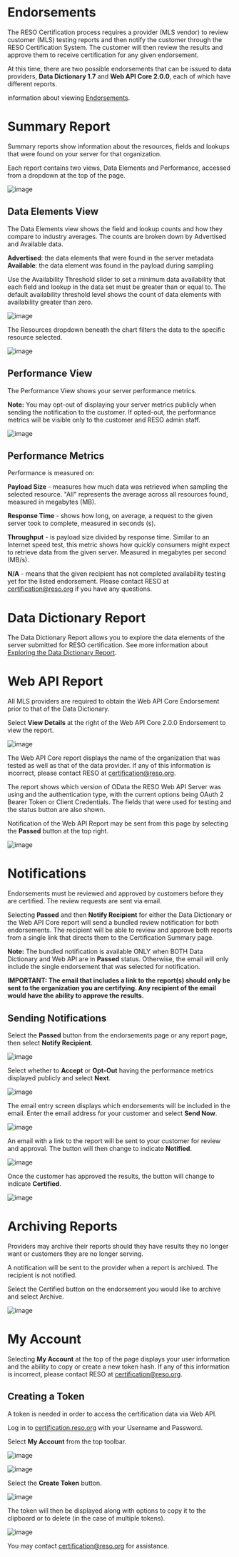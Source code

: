 # Endorsements
The RESO Certification process requires a provider (MLS vendor) to review customer (MLS) testing reports and then notify the customer through the RESO Certification System. The customer will then review the results and approve them to receive certification for any given endorsement.

At this time, there are two possible endorsements that can be issued to data providers, **Data Dictionary 1.7** and **Web API Core 2.0.0**, each of which have different reports.

information about viewing [Endorsements](https://certification-help.reso.org/#endorsements).

# Summary Report
Summary reports show information about the resources, fields and lookups that were found on your server for that organization.

Each report contains two views, Data Elements and Performance, accessed from a dropdown at the top of the page.

![image](https://user-images.githubusercontent.com/88680702/164076696-5727c0f5-5abb-486e-a3e6-63a161d7dae6.png)

## Data Elements View
The Data Elements view shows the field and lookup counts and how they compare to industry averages. The counts are broken down by Advertised and Available data.

**Advertised**: the data elements that were found in the server metadata<br />
**Available**: the data element was found in the payload during sampling

Use the Availability Threshold slider to set a minimum data availability that each field and lookup in the data set must be greater than or equal to. The default availability threshold level shows the count of data elements with availability greater than zero.

![image](https://user-images.githubusercontent.com/88680702/164076762-2f6df7e0-d1a5-45b3-b33f-d7c9ca1561a0.png)

The Resources dropdown beneath the chart filters the data to the specific resource selected.

![image](https://user-images.githubusercontent.com/88680702/164076802-bfd61448-8164-4813-879e-a83ed88412e8.png)

## Performance View
The Performance View shows your server performance metrics.

**Note:** You may opt-out of displaying your server metrics publicly when sending the notification to the customer. If opted-out, the performance metrics will be visible only to the customer and RESO admin staff.

![image](https://user-images.githubusercontent.com/88680702/205765348-034da0c1-e056-4cbf-a9c9-0ccb9bbc1b37.png)

## Performance Metrics
Performance is measured on:

**Payload Size** - measures how much data was retrieved when sampling the selected resource. "All" represents the average across all resources found, measured in megabytes (MB).

**Response Time** - shows how long, on average, a request to the given server took to complete, measured in seconds (s).

**Throughput** - is payload size divided by response time. Similar to an Internet speed test, this metric shows how quickly consumers might expect to retrieve data from the given server. Measured in megabytes per second (MB/s).

**N/A** - means that the given recipient has not completed availability testing yet for the listed endorsement. Please contact RESO at certification@reso.org if you have any questions.

# Data Dictionary Report
The Data Dictionary Report allows you to explore the data elements of the server submitted for RESO certification. See more information about [Exploring the Data Dictionary Report](https://certification-help.reso.org/#exploring-the-data).

# Web API Report
All MLS providers are required to obtain the Web API Core Endorsement prior to that of the Data Dictionary.

Select **View Details** at the right of the Web API Core 2.0.0 Endorsement to view the report.

![image](https://user-images.githubusercontent.com/88680702/205773188-96dd821d-f123-46ed-82a5-f019dddcef6c.png)

The Web API Core report displays the name of the organization that was tested as well as that of the data provider. If any of this information is incorrect, please contact RESO at certification@reso.org.

The report shows which version of OData the RESO Web API Server was using and the authentication type, with the current options being OAuth 2 Bearer Token or Client Credentials. The fields that were used for testing and the status button are also shown.

Notification of the Web API Report may be sent from this page by selecting the **Passed** button at the top right.

![image](https://user-images.githubusercontent.com/88680702/205771954-9dd934ba-a002-4928-bc66-e79f79ae296a.png)

# Notifications
Endorsements must be reviewed and approved by customers before they are certified. The review requests are sent via email.

Selecting **Passed** and then **Notify Recipient** for either the Data Dictionary or the Web API Core report will send a bundled review notification for both endorsements. The recipient will be able to review and approve both reports from a single link that directs them to the Certification Summary page.

**Note:** The bundled notification is available ONLY when BOTH Data Dictionary and Web API are in **Passed** status. Otherwise, the email will only include the single endorsement that was selected for notification.

**IMPORTANT: The email that includes a link to the report(s) should only be sent to the organization you are certifying. Any recipient of the email would have the ability to approve the results.**

## Sending Notifications
Select the **Passed** button from the endorsements page or any report page, then select **Notify Recipient**.

![image](https://user-images.githubusercontent.com/88680702/164080561-d1c6233b-f401-46d3-8020-e3dccfb7cf21.png)

Select whether to **Accept** or **Opt-Out** having the performance metrics displayed publicly and select **Next**.

![image](https://user-images.githubusercontent.com/88680702/164259356-26f1c86e-b75b-461b-9c5e-9f20536efb4d.png)

The email entry screen displays which endorsements will be included in the email. Enter the email address for your customer and select **Send Now**.

![image](https://user-images.githubusercontent.com/88680702/205774052-6488827a-52cb-4cd2-a89b-82860f1baae3.png)

An email with a link to the report will be sent to your customer for review and approval. The button will then change to indicate **Notified**.

![image](https://user-images.githubusercontent.com/88680702/164080862-f7bbd6bb-935f-4b35-bdb0-d01a4a8bb580.png)

Once the customer has approved the results, the button will change to indicate **Certified**.

![image](https://user-images.githubusercontent.com/88680702/164080916-825ff706-8037-40ce-b4c4-ceb351044630.png)

# **Archiving Reports**

Providers may archive their reports should they have results they no longer want or customers they are no longer serving.

A notification will be sent to the provider when a report is archived. The recipient is not notified.

Select the Certified button on the endorsement you would like to archive and select Archive. 

![image](https://user-images.githubusercontent.com/88680702/205774621-bbd83fb3-857d-4000-9f62-4258f05e6c81.png)

# My Account

Selecting **My Account** at the top of the page displays your user information and the ability to copy or create a new token hash. If any of this information is incorrect, please contact RESO at certification@reso.org.

## Creating a Token
A token is needed in order to access the certification data via Web API.

Log in to [certification.reso.org](https://certification.reso.org) with your Username and Password.

Select **My Account** from the top toolbar.

![image](https://user-images.githubusercontent.com/88680702/164083135-6c835013-5ca4-4e23-a884-118c9739eb2a.png)

![image](https://user-images.githubusercontent.com/88680702/164082840-d13c0210-d33a-41b8-b49c-3a91801babfd.png)

Select the **Create Token** button.

![image](https://user-images.githubusercontent.com/88680702/164082516-7fcbef75-49d3-49c8-8bd3-1158535a4122.png)

The token will then be displayed along with options to copy it to the clipboard or to delete (in the case of multiple tokens).

![image](https://user-images.githubusercontent.com/88680702/164089795-39ccf57c-b6d6-405f-be4c-0b19cb7a22c0.png)

You may contact certification@reso.org for assistance.
